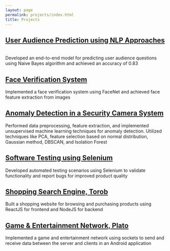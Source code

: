 ```yaml
---
layout: page
permalink: projects/index.html
title: Projects
---
```


## [User Audience Prediction using NLP Approaches](https://gist.github.com/TahaMsv/8510e7f9cf65a300895ea6881a960e5b)

<br>
Developed an end-to-end model for predicting user audience questions using Naive Bayes algorithm and achieved an accuracy of 0.83

## [Face Verification System](https://gist.github.com/TahaMsv/d66da86f4e8f3533d5fb9fa01cd4e6b7)

Implemented a face verification system using FaceNet and achieved face feature extraction from images

## [Anomaly Detection in a Security Camera System](https://gist.github.com/TahaMsv/6ba6ed1dbf12b8176eecc7ea4d8f9555)

Performed data preprocessing, feature extraction, and implemented unsupervised machine learning techniques for anomaly detection. Utilized techniques like PCA, feature selection based on normal distribution, Gaussian method, DBSCAN, and Isolation Forest

## [Software Testing using Selenium](https://github.com/TahaMsv/Software-Testing-using-Selenium/tree/main)

Developed automated testing scenarios using Selenium to validate functionality and report bugs for improved product quality

## [Shopping Search Engine, Torob](https://github.com/TahaMsv/Torob)

Built a shopping website for browsing and purchasing products using ReactJS for frontend and NodeJS for backend

## [Game & Entertainment Network, Plato](https://github.com/TahaMsv/plato-network)

Implemented a game and entertainment network using sockets to send and receive data between the server and clients in an Android application
